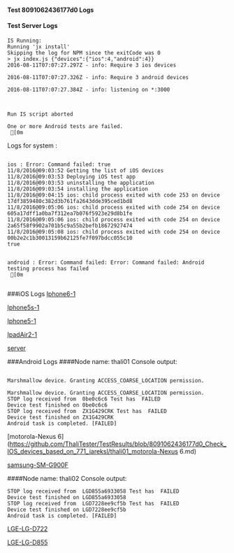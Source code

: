 #### Test 8091062436177d0 Logs

#### Test Server Logs
```
IS Running:
Running 'jx install'
Skipping the log for NPM since the exitCode was 0
> jx index.js {"devices":{"ios":4,"android":4}}
2016-08-11T07:07:27.297Z - info: Require 3 ios devices

2016-08-11T07:07:27.326Z - info: Require 3 android devices

2016-08-11T07:07:27.384Z - info: listening on *:3000


 
Run IS script aborted
 
One or more Android tests are failed.
 [0m

```


Logs for system : 
```

ios : Error: Command failed: true
11/8/2016@09:03:52 Getting the list of iOS devices 
11/8/2016@09:03:53 Deploying iOS test app 
11/8/2016@09:03:53 uninstalling the application 
11/8/2016@09:03:54 installing the application 
11/8/2016@09:04:15 ios: child process exited with code 253 on device 17df3859480c382d3b761fa2643dde395ced1bd8 
11/8/2016@09:05:06 ios: child process exited with code 254 on device 605a17dff1a0ba7f312ea7b076f5923e29d8b1fe 
11/8/2016@09:05:06 ios: child process exited with code 254 on device 2a65f58f9902a701b5c9a55b2befb18672927474 
11/8/2016@09:05:08 ios: child process exited with code 254 on device 00b2e2c1b30013159b62125fe7f097bdcc055c10 
true


android : Error: Command failed: Error: Command failed: Android testing process has failed
 [0m


```
###iOS Logs
[Iphone6-1](https://github.com/ThaliTester/TestResults/blob/8091062436177d0_Check_IOS_devices_based_on_771_jareksl/iOS_Iphone6-1.md)

[Iphone5s-1](https://github.com/ThaliTester/TestResults/blob/8091062436177d0_Check_IOS_devices_based_on_771_jareksl/iOS_Iphone5s-1.md)

[Iphone5-1](https://github.com/ThaliTester/TestResults/blob/8091062436177d0_Check_IOS_devices_based_on_771_jareksl/iOS_Iphone5-1.md)

[IpadAir2-1](https://github.com/ThaliTester/TestResults/blob/8091062436177d0_Check_IOS_devices_based_on_771_jareksl/iOS_IpadAir2-1.md)

[server](https://github.com/ThaliTester/TestResults/blob/8091062436177d0_Check_IOS_devices_based_on_771_jareksl/iOS_server.md)


###Android Logs
####Node name: thali01
Console output:
```

Marshmallow device. Granting ACCESS_COARSE_LOCATION permission.

Marshmallow device. Granting ACCESS_COARSE_LOCATION permission.
STOP log received from  0be0c6c6 Test has  FAILED
Device test finished on 0be0c6c6 
STOP log received from  ZX1G429CRK Test has  FAILED
Device test finished on ZX1G429CRK 
Android task is completed. [FAILED]
```
[motorola-Nexus 6](https://github.com/ThaliTester/TestResults/blob/8091062436177d0_Check_IOS_devices_based_on_771_jareksl/thali01_motorola-Nexus 6.md)

[samsung-SM-G900F](https://github.com/ThaliTester/TestResults/blob/8091062436177d0_Check_IOS_devices_based_on_771_jareksl/thali01_samsung-SM-G900F.md)

####Node name: thali02
Console output:
```
STOP log received from  LGD855a6933058 Test has  FAILED
Device test finished on LGD855a6933058 
STOP log received from  LGD7228ee9cf5b Test has  FAILED
Device test finished on LGD7228ee9cf5b 
Android task is completed. [FAILED]
```
[LGE-LG-D722](https://github.com/ThaliTester/TestResults/blob/8091062436177d0_Check_IOS_devices_based_on_771_jareksl/thali02_LGE-LG-D722.md)

[LGE-LG-D855](https://github.com/ThaliTester/TestResults/blob/8091062436177d0_Check_IOS_devices_based_on_771_jareksl/thali02_LGE-LG-D855.md)





